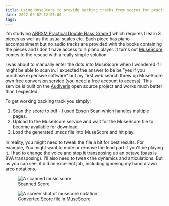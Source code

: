 ```yaml
---
title: Using MuseScore to provide backing tracks from scores for practice
date: 2022-09-02 12:01:00
tags:
---
```


I'm studying [ABRSM Practical Double Bass Grade 1](https://gb.abrsm.org/en/our-exams/bowed-strings-exams/double-bass-exams/double-bass-grade-1/) which requires I learn 3 pieces as well as the usual scales etc. Each piece has piano accompaniment but no audio tracks are provided with the books containing the pieces and I don't have access to a plano player. It turns out [MuseScore](https://musescore.org/en) comes to the rescue with a really simple solution.

I was about to manually enter the dots into MuseScore when I wondered if I might be able to scan in. I expected the answer to be be "yes if you purchase expensive software" but my first web search threw up MuseScore own [free conversion service](https://musescore.com/user/login?destination=%2Fimport) (you need a free account to access). This service is built on the [Audiveris](https://github.com/Audiveris) open source project and works much better than I expected.

To get working backing track you simply:

1. Scan the score to pdf - I used Epson Scan which handles multiple pages.
2. Upload to the MuseScore service and wait for the MuseScore file to become available for download.
3. Load the generated .mscz file into MuseScore and hit play.

In reality, you might need to tweak the file a bit for best results. For example, You might want to mute or remove the lead part if you'll be playing it. I had to change the voice and stop it transposing up an octave (bass is 8VA transposing). I'll also need to tweak the dynamics and articulations. But as you can see, it did an excellent job, including ignoeing my hand drawn arco notations.

<figure>
  <img
  src="/images/spag-score.png"
  alt="A scanned music score">
  <figcaption>Scanned Score</figcaption>
</figure>

<figure>
  <img
  src="/images/spag-musescore.png"
  alt="A screen shot of musecore notation">
  <figcaption>Converted Score file in MuseScore</figcaption>
</figure>

